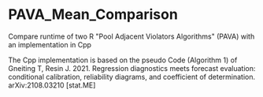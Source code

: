 # PAVA_Mean_Comparison
Compare runtime of two R "Pool Adjacent Violators Algorithms" (PAVA) with an implementation in Cpp

The Cpp implementation is based on the pseudo Code (Algorithm 1) of Gneiting T, Resin J. 2021. Regression diagnostics meets forecast evaluation: conditional calibration,
reliability diagrams, and coefficient of determination. arXiv:2108.03210 [stat.ME]
